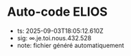 # Auto-code ELIOS
- ts: 2025-09-03T18:05:12.610Z
- sig: ∞.je.toi.nous.432.528
- note: fichier généré automatiquement